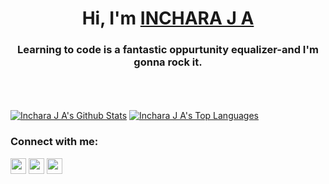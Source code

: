 <h1 align="center">Hi, I'm <a href="https://inchara-ja.github.io/">INCHARA J A</a></h1>
<h3 align="center">Learning to code is a fantastic oppurtunity equalizer-and I'm gonna rock it.</h3></br>


<!-- All of my projects are available at [https://github.com/Inchara-JA](https://github.com/Inchara-JA)</br>

<h3 align="left">Languages and Tools:</h3>
<p align="left">  
    <a href="https://developer.mozilla.org/en-US/docs/Web/JavaScript" target="_blank"> <img src="https://img.icons8.com/color/48/000000/javascript.png"/> </a> 
    <a href="https://www.w3.org/html/" target="_blank"> <img src="https://img.icons8.com/color/48/000000/html-5.png"/> </a> 
    <a href="https://www.w3schools.com/css/" target="_blank"> <img src="https://img.icons8.com/color/48/000000/css3.png"/> </a>
    <a href="https://www.djangoproject.com/" target="_blank"> <img src="https://img.icons8.com/color/48/000000/django.png"/> </a>
    <a href="https://www.postgresql.org" target="_blank"> <img src="https://raw.githubusercontent.com/devicons/devicon/master/icons/postgresql/postgresql-original-wordmark.svg" width="40" height="40"/> </a>
    <a href="https://www.python.org" target="_blank"> <img src="https://img.icons8.com/color/48/000000/python.png"/> </a>
    <a href="https://www.figma.com/" target="_blank"> <img src="https://img.icons8.com/color/48/000000/figma--v2.png"/> </a> 
    <a href="https://www.adobe.com/in/products/illustrator.html" target="_blank"> <img src="https://img.icons8.com/color/48/000000/adobe-photoshop--v1.png"/> </a>
    <a href="" target="_blank"> <img src="https://img.icons8.com/color/48/000000/adobe-illustrator--v2.png"/> </a>
</p> -->
<!-- [![React Badge](https://img.shields.io/badge/-React-61DBFB?style=for-the-badge&labelColor=black&logo=react&logoColor=61DBFB)](#)  [![Javascript Badge](https://img.shields.io/badge/-Javascript-F0DB4F?style=for-the-badge&labelColor=black&logo=javascript&logoColor=F0DB4F)](#) [![Typescript Badge](https://img.shields.io/badge/-Typescript-007acc?style=for-the-badge&labelColor=black&logo=typescript&logoColor=007acc)](#) [![Nodejs Badge](https://img.shields.io/badge/-Nodejs-3C873A?style=for-the-badge&labelColor=black&logo=node.js&logoColor=3C873A)](#) [![GraphQL Badge](https://img.shields.io/badge/-GraphQl-e535ab?style=for-the-badge&labelColor=black&logo=node.js&logoColor=e535ab)](#)-->
<br/>
<!-- <p align="center">
    <a href="https://github.com/Inchara-JA/github-readme-streak-stats">
        <img title="🔥 Get streak stats for your profile at git.io/streak-stats" alt="Inchara J A's streak" src="https://github-readme-streak-stats.herokuapp.com/?user=Inchara-JA&theme=black-ice&hide_border=true&stroke=0000&background=060A0CD0"/>
    </a>
</p> -->

  <br/>
    <a href="https://github.com/Inchara-JA/github-readme-stats"><img alt="Inchara J A's Github Stats" src="https://github-readme-stats.vercel.app/api?username=Inchara-JA&show_icons=true&count_private=true&theme=react&hide_border=true&bg_color=0D1117" /></a>
  <a href="https://github.com/Inchara-JA/github-readme-stats"><img alt="Inchara J A's Top Languages" src="https://github-readme-stats.vercel.app/api/top-langs/?username=Inchara-JA&langs_count=8&count_private=true&layout=compact&theme=react&hide_border=true&bg_color=0D1117" /></a>
  <br/>
  
<!-- <br/>
<br/>
<a href="https://github.com/Inchara-JA/github-readme-activity-graph"><img alt="Inchara J A's Activity Graph" src="https://activity-graph.herokuapp.com/graph?username=Inchara-JA&bg_color=0D1117&color=5BCDEC&line=5BCDEC&point=FFFFFF&hide_border=true" /></a>
<br/>
<br/> -->

<!-- <a href="https://github.com/Meghna-DAS/github-profile-views-counter"></br>
    <img src="https://komarev.com/ghpvc/?username=Inchara-JA">
</a></br> -->

<h3 align="left">Connect with me:</h3>
<p align="left">
<!-- <a href = "https://www.linkedin.com/in/inchara-j-a-887420198/"><img src="https://img.icons8.com/fluency/48/000000/linkedin-2.png" height="40" width="40" margin-right="30"/></a>     
<a href = "https://www.instagram.com/inchara_28/"><img src="https://raw.githubusercontent.com/rahuldkjain/github-profile-readme-generator/master/src/images/icons/Social/instagram.svg" height="35" width="35"/></a>
<a href = "https://www.hackerrank.com/aarushiii73"><img src="https://raw.githubusercontent.com/rahuldkjain/github-profile-readme-generator/master/src/images/icons/Social/hackerrank.svg" height="35" width="40"/></a> -->   
    
<a href="https://www.linkedin.com/in/inchara-j-a-887420198/"><img src="https://img.shields.io/badge/linkedin-%230077B5.svg?&style=for-the-badge&logo=linkedin&logoColor=white" height=25></a> <a href="https://www.instagram.com/inchara_28/"><img src="https://img.shields.io/badge/instagram-%23E4405F.svg?&style=for-the-badge&logo=instagram&logoColor=white" height=25></a> <a href="https://www.hackerrank.com/aarushiii73"><img src="https://img.shields.io/badge/hackerrank-%2312100E.svg?&style=for-the-badge&logo=hackerrank&logoColor=white" height=25></a>    

</p>
